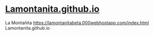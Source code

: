 # [Lamontanita.github.io](https://lamontanitabeta.000webhostapp.com/index.html)
La Montañita
https://lamontanitabeta.000webhostapp.com/index.html
Lamontanita.github.io
